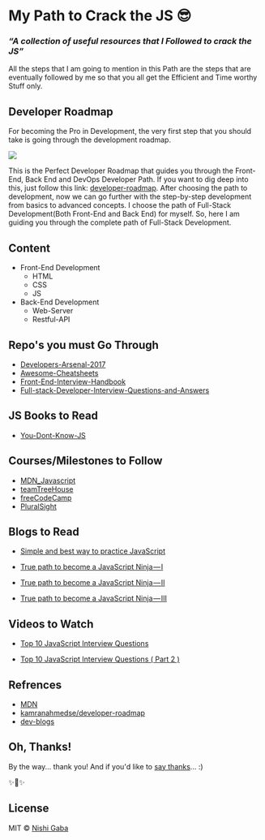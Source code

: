 # My Path to Crack the JS :sunglasses:

### *“A collection of useful resources that I Followed to crack the JS”*

All the steps that I am going to mention in this Path are the steps that are eventually followed by me so that you all get the Efficient and Time worthy Stuff only.


## Developer Roadmap

For becoming the Pro in Development, the very first step that you should take is going through the development roadmap.

![](https://i.imgur.com/MWkeM18.png)

This is the Perfect Developer Roadmap that guides you through the Front-End, Back End and DevOps Developer Path.
If you want to dig deep into this, just follow this link: [developer-roadmap](https://github.com/kamranahmedse/developer-roadmap). After choosing the path to development, now we can go further with the step-by-step development from basics to advanced concepts. 
I choose the path of Full-Stack Development(Both Front-End and Back End) for myself. So, here I am guiding you through the complete path of Full-Stack Development.

## Content

* Front-End Development
  * HTML
  * CSS
  * JS
* Back-End Development
  * Web-Server
  * Restful-API

## Repo's you must Go Through

* [Developers-Arsenal-2017](https://github.com/gauravmehla/Developers-Arsenal-2017)
* [Awesome-Cheatsheets](https://github.com/LeCoupa/awesome-cheatsheets)
* [Front-End-Interview-Handbook](https://github.com/yangshun/front-end-interview-handbook)
* [Full-stack-Developer-Interview-Questions-and-Answers](https://github.com/indy256/Full-stack-Developer-Interview-Questions-and-Answers)

## JS Books to Read

* [You-Dont-Know-JS](https://github.com/NishiGaba/You-Dont-Know-JS)

## Courses/Milestones to Follow

* [MDN_Javascript](https://developer.mozilla.org/en-US/docs/Web/JavaScript)
* [teamTreeHouse](https://teamtreehouse.com/tracks)
* [freeCodeCamp](https://www.freecodecamp.org/map)
* [PluralSight](https://app.pluralsight.com/library/)

## Blogs to Read

* [Simple and best way to practice JavaScript](https://medium.com/dev-blogs/simple-and-best-way-to-practice-javascript-f91e8de1232e)

* [True path to become a JavaScript Ninja — I](https://medium.com/dev-blogs/true-path-to-become-a-javascript-ninja-i-7883fe615a8b)

* [True path to become a JavaScript Ninja — II](https://medium.com/dev-blogs/true-path-to-become-a-javascript-ninja-ii-5293a7740ade)

* [True path to become a JavaScript Ninja — III](https://medium.com/dev-blogs/true-path-to-become-a-javascript-ninja-iii-22914e928197)


## Videos to Watch

* [Top 10 JavaScript Interview Questions](https://www.youtube.com/watch?v=oxoFVqetl1E)

* [Top 10 JavaScript Interview Questions ( Part 2 )](https://www.youtube.com/watch?v=yo3MJPcVJc8&t=122s)


## Refrences

* [MDN](https://developer.mozilla.org/en-US/docs/Web/JavaScript)
* [kamranahmedse/developer-roadmap](https://github.com/kamranahmedse/developer-roadmap)
* [dev-blogs](https://medium.com/dev-blogs)

## Oh, Thanks!

By the way... thank you! And if you'd like to [say thanks](https://saythanks.io/to/NishiGaba)... :) 

✨🍰✨

## License

MIT © [Nishi Gaba](https://github.com/NishiGaba)
